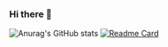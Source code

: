 ### Hi there 👋

![Anurag's GitHub stats](https://github-readme-stats.vercel.app/api?username=GuilhermeMoreira-Bold&show_icons=true&theme=catppuccin_mocha )
[![Readme Card](https://github-readme-stats.vercel.app/api/pin/?username=GuilhermeMoreira-Bold&repo=github-readme-stats)](https://github.com/GuilhermeMoreira-Bold/GuilhermeMoreira-Bold)



<!--
**GuilhermeMoreira-Bold/GuilhermeMoreira-Bold** is a ✨ _special_ ✨ repository because its `README.md` (this file) appears on your GitHub profile.

Here are some ideas to get you started:

- 🔭 I’m currently working on ...
- 🌱 I’m currently learning ...
- 👯 I’m looking to collaborate on ...
- 🤔 I’m looking for help with ...
- 💬 Ask me about ...
- 📫 How to reach me: ...
- 😄 Pronouns: ...
- ⚡ Fun fact: ...
-->
